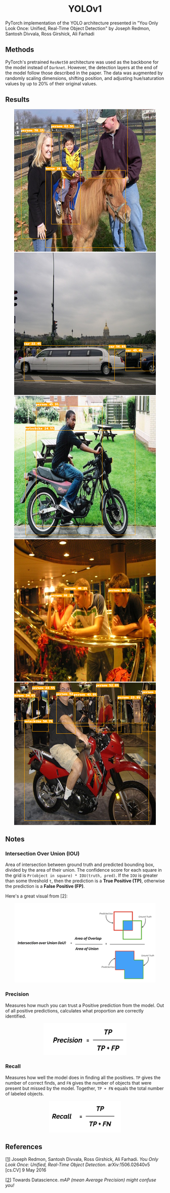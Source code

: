 
<!--
mlpi
title: You Only Look Once: Unified, Real-Time Object Detection (YOLOv1)
category: Architectures/Convolutional Neural Networks
images: results/many_people_horse.png, results/multiple_cars.png, results/person_motorbike.png, results/multiple_people.png, results/many_people_motorbike.png
-->


<h1 align="center">YOLOv1</h1>
           
PyTorch implementation of the YOLO architecture presented in "You Only Look Once: Unified, Real-Time Object Detection" by Joseph Redmon, Santosh Divvala, Ross Girshick, Ali Farhadi


## Methods
PyTorch's pretrained `ResNet50` architecture was used as the backbone for the model instead of `Darknet`. However, the detection
layers at the end of the model follow those described in the paper. The data was augmented by randomly scaling dimensions, 
shifting position, and adjusting hue/saturation values by up to 20% of their original values.


## Results
<div align="center">
    <img src="results/many_people_horse.png" />
    <img src="results/multiple_cars.png" />
    <img src="results/person_motorbike.png" />
    <img src="results/multiple_people.png" />
    <img src="results/many_people_motorbike.png" />
</div>


## Notes
### Intersection Over Union (IOU)
Area of intersection between ground truth and predicted bounding box, divided by the area of their union. The confidence score 
for each square in the grid is `Pr(object in square) * IOU(truth, pred)`. If the `IOU` is greater than some threshold `t`, 
then the prediction is a **True Positive (TP)**, otherwise the prediction is a **False Positive (FP)**. 

Here's a great visual from [2]:

<div align="center">
    <img src="resources/intersection_over_union.png" height="250px" />
</div>

### Precision
Measures how much you can trust a Positive prediction from the model. Out of all positive predictions, calculates what
proportion are correctly identified.

<div align="center">
    <img src="resources/precision.png" height="100px" />
</div>


### Recall
Measures how well the model does in finding all the positives. `TP` gives the number of correct finds, and `FN` gives
the number of objects that were present but missed by the model. Together, `TP + FN` equals the total number of labeled objects.

<div align="center">
    <img src="resources/recall.png" height="100px" />
</div>


## References
[[1](https://arxiv.org/abs/1506.02640)] Joseph Redmon, Santosh Divvala, Ross Girshick, Ali Farhadi. _You Only Look Once: Unified, Real-Time Object Detection_. arXiv:1506.02640v5 [cs.CV] 9 May 2016

[[2](https://towardsdatascience.com/map-mean-average-precision-might-confuse-you-5956f1bfa9e2)] Towards Datascience. _mAP (mean Average Precision) might confuse you!_

<!-- 
[[2](https://arxiv.org/abs/1612.08242)] Joseph Redmon, Ali Farhadi. _YOLO9000: Better, Faster, Stronger_. arXiv:1612.08242v1 [cs.CV] 25 Dec 2016

[[3](https://arxiv.org/abs/1804.02767v1)] Joseph Redmon, Ali Farhadi. _YOLOv3: An Incremental Improvement_. arXiv:1804.02767v1 [cs.CV] 8 Apr 2018
 -->
